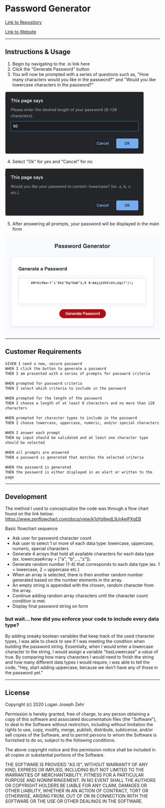 # Password Generator

[Link to Repository](https://github.com/zehrl/password-generator)

[Link to Website](https://zehrl.github.io/password-generator/)

---

## Instructions & Usage
1. Begin by navigating to the .io link here
1. Click the "Generate Password" button
1. You will now be prompted with a series of questions such as, "How many characters would you like in the password?" and "Would you like lowercase characters in the password?"

![Prompt for character length](images/desired-password-length.png)

4. Select "Ok" for yes and "Cancel" for no

![Prompt for lowercase character type](images/lowercase-option.png)

5. After answering all prompts, your password will be displayed in the main form

![Password displayed on form](images/generated-password.png)

---
## Customer Requirements

```
GIVEN I need a new, secure password
WHEN I click the button to generate a password
THEN I am presented with a series of prompts for password criteria

WHEN prompted for password criteria
THEN I select which criteria to include in the password

WHEN prompted for the length of the password
THEN I choose a length of at least 8 characters and no more than 128 characters

WHEN prompted for character types to include in the password
THEN I choose lowercase, uppercase, numeric, and/or special characters

WHEN I answer each prompt
THEN my input should be validated and at least one character type should be selected

WHEN all prompts are answered
THEN a password is generated that matches the selected criteria

WHEN the password is generated
THEN the password is either displayed in an alert or written to the page
```


---
## Development

The method I used to conceptualize the code was through a flow chart found on the link below:
https://www.zenflowchart.com/docs/view/k1oYq9wdL9JrAejPXgEB




Basic flowchart sequence
- Ask user for password character count
- Ask user to select 1 or more of each data type: lowercase, uppercase, numeric, special characters
- Generate 4 arrays that hold all available characters for each data type (ex. lowercaseArray = ["a", "b",...,"z"]).
- Generate random number (1-4) that corresponds to each data type (ex. 1 = lowercase, 2 = uppercase etc.)
- When an array is selected, there is then another random number generated based on the number elements in the array.
- An empty string is appended with the chosen, random character from the array.
- Continue adding random array characters until the character count condition is met.
- Display final password string on form

### but wait... how did you enforce your code to include every data type?
By adding sneaky boolean variables that keep track of the used character types, I was able to check to see if I was meeting the condition when building the password string. Essentially, when I would enter a lowercase character to the string, I would assign a variable "hasLowercase" a value of true. By comparing how many characters I would need to finish the string and how many different data types I would require, i was able to tell the code, "Hey, start adding uppercase, because we don't have any of those in the password yet."

---
## License

Copyright (c) 2020 Logan Joseph Zehr

Permission is hereby granted, free of charge, to any person obtaining a copy of this software and associated documentation files (the "Software"), to deal in the Software without restriction, including without limitation the rights to use, copy, modify, merge, publish, distribute, sublicense, and/or sell copies of the Software, and to permit persons to whom the Software is furnished to do so, subject to the following conditions:

The above copyright notice and this permission notice shall be included in all copies or substantial portions of the Software.

THE SOFTWARE IS PROVIDED "AS IS", WITHOUT WARRANTY OF ANY KIND, EXPRESS OR IMPLIED, INCLUDING BUT NOT LIMITED TO THE WARRANTIES OF MERCHANTABILITY, FITNESS FOR A PARTICULAR PURPOSE AND NONINFRINGEMENT. IN NO EVENT SHALL THE AUTHORS OR COPYRIGHT HOLDERS BE LIABLE FOR ANY CLAIM, DAMAGES OR OTHER LIABILITY, WHETHER IN AN ACTION OF CONTRACT, TORT OR OTHERWISE, ARISING FROM, OUT OF OR IN CONNECTION WITH THE SOFTWARE OR THE USE OR OTHER DEALINGS IN THE SOFTWARE.